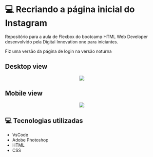 
<h1>💻 Recriando a página inicial do Instagram</h1>

<p align=”center”><p> Repositório para a aula de Flexbox do bootcamp HTML Web Developer desenvolvido pela Digital Innovation one para iniciantes.<p>
<p> Fiz uma versão da página de login na versão noturna<p/></center>
  
<p align="center"><h2>Desktop view</h2></center>
<p align="center"><img src="https://user-images.githubusercontent.com/79284447/116480341-8ad88980-a857-11eb-939b-9f6b1358eca2.png"></center>
<h2>Mobile view</h2>
<p align="center"><img src="https://user-images.githubusercontent.com/79284447/116480345-8e6c1080-a857-11eb-9c3a-d191a6cc696c.png"></center>

<h2>💻 Tecnologias utilizadas </h2>
<ul>
  <li>VsCode</li>
  <li>Adobe Photoshop</li>
  <li>HTML</li>
  <li>CSS</li>
</ul>
